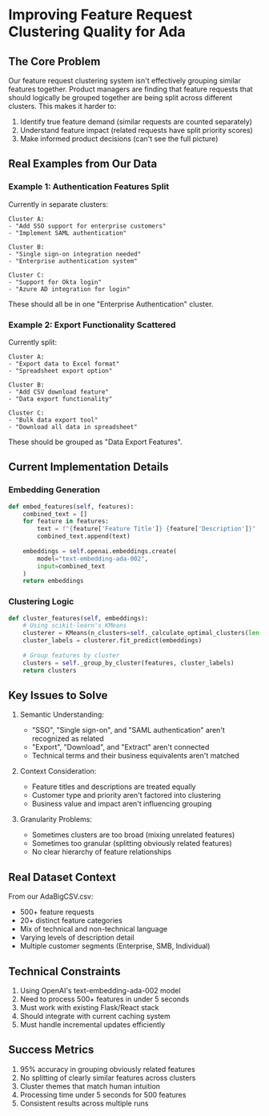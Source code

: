 # Improving Feature Request Clustering Quality for Ada

## The Core Problem
Our feature request clustering system isn't effectively grouping similar features together. Product managers are finding that feature requests that should logically be grouped together are being split across different clusters. This makes it harder to:
1. Identify true feature demand (similar requests are counted separately)
2. Understand feature impact (related requests have split priority scores)
3. Make informed product decisions (can't see the full picture)

## Real Examples from Our Data

### Example 1: Authentication Features Split
Currently in separate clusters:
```
Cluster A:
- "Add SSO support for enterprise customers"
- "Implement SAML authentication"

Cluster B:
- "Single sign-on integration needed"
- "Enterprise authentication system"

Cluster C:
- "Support for Okta login"
- "Azure AD integration for login"
```
These should all be in one "Enterprise Authentication" cluster.

### Example 2: Export Functionality Scattered
Currently split:
```
Cluster A:
- "Export data to Excel format"
- "Spreadsheet export option"

Cluster B:
- "Add CSV download feature"
- "Data export functionality"

Cluster C:
- "Bulk data export tool"
- "Download all data in spreadsheet"
```
These should be grouped as "Data Export Features".

## Current Implementation Details

### Embedding Generation
```python
def embed_features(self, features):
    combined_text = []
    for feature in features:
        text = f"{feature['Feature Title']} {feature['Description']}"
        combined_text.append(text)
    
    embeddings = self.openai.embeddings.create(
        model="text-embedding-ada-002",
        input=combined_text
    )
    return embeddings
```

### Clustering Logic
```python
def cluster_features(self, embeddings):
    # Using scikit-learn's KMeans
    clusterer = KMeans(n_clusters=self._calculate_optimal_clusters(len(embeddings)))
    cluster_labels = clusterer.fit_predict(embeddings)
    
    # Group features by cluster
    clusters = self._group_by_cluster(features, cluster_labels)
    return clusters
```

## Key Issues to Solve

1. Semantic Understanding:
   - "SSO", "Single sign-on", and "SAML authentication" aren't recognized as related
   - "Export", "Download", and "Extract" aren't connected
   - Technical terms and their business equivalents aren't matched

2. Context Consideration:
   - Feature titles and descriptions are treated equally
   - Customer type and priority aren't factored into clustering
   - Business value and impact aren't influencing grouping

3. Granularity Problems:
   - Sometimes clusters are too broad (mixing unrelated features)
   - Sometimes too granular (splitting obviously related features)
   - No clear hierarchy of feature relationships

## Real Dataset Context
From our AdaBigCSV.csv:
- 500+ feature requests
- 20+ distinct feature categories
- Mix of technical and non-technical language
- Varying levels of description detail
- Multiple customer segments (Enterprise, SMB, Individual)

## Technical Constraints
1. Using OpenAI's text-embedding-ada-002 model
2. Need to process 500+ features in under 5 seconds
3. Must work with existing Flask/React stack
4. Should integrate with current caching system
5. Must handle incremental updates efficiently

## Success Metrics
1. 95% accuracy in grouping obviously related features
2. No splitting of clearly similar features across clusters
3. Cluster themes that match human intuition
4. Processing time under 5 seconds for 500 features
5. Consistent results across multiple runs 